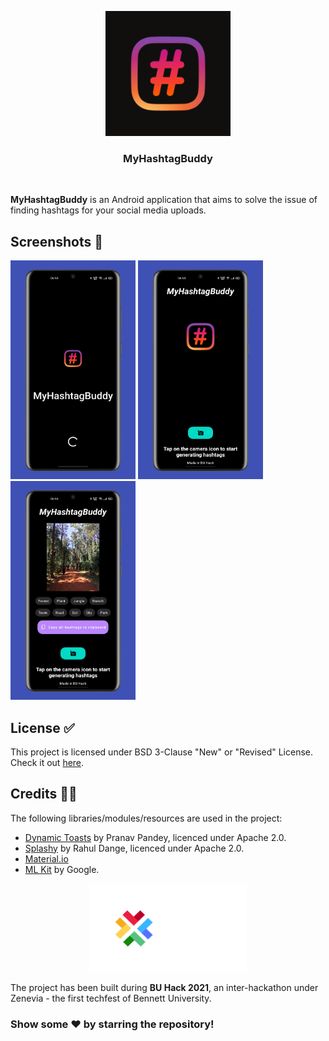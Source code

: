 
<p align="center">
  <a href=" https://www.hackerrank.com/domains/tutorials/30-days-of-code">
   <img src="https://github.com/mishraaditya595/MyHashtagBuddy/blob/master/Images/logo-playstore.png" alt="Logo" height="200" width="200"></a>
  </a>
  
  <h3 align="center">MyHashtagBuddy</h3>
  
  <br />
  
 **MyHashtagBuddy** is an Android application that aims to solve the issue of finding hashtags for your social media uploads.
 <br />
    
 ## Screenshots 📱

<img src="https://github.com/mishraaditya595/MyHashtagBuddy/blob/master/Images/1617499462133.png" alt="Screenshot" height="350" width="200"/></a>
<img src="https://github.com/mishraaditya595/MyHashtagBuddy/blob/master/Images/1617499455613.png" alt="Screenshot" height="350" width="200"/></a>
<img src="https://github.com/mishraaditya595/MyHashtagBuddy/blob/master/Images/1617499469065.png" alt="Screenshot" height="350" width="200"/></a>
    
## License ✅

This project is licensed under BSD 3-Clause "New" or "Revised" License. Check it out [here](https://github.com/mishraaditya595/MyHashtagBuddy/blob/master/LICENSE).
    
  
  ## Credits 👨‍💼

The following libraries/modules/resources are used in the project:
- [Dynamic Toasts](https://github.com/pranavpandey/dynamic-toasts) by Pranav Pandey, licenced under Apache 2.0.
- [Splashy](https://github.com/rahuldange09/Splashy) by Rahul Dange, licenced under Apache 2.0.
- [Material.io](https://material.io/)
- [ML Kit](https://developers.google.com/ml-kit) by Google.

<p align = "center">
<img src="https://github.com/mishraaditya595/MyHashtagBuddy/blob/master/Images/bu1-1.png" alt="devscript-transparent-logo" border="0" width="50%">
<br/>

The project has been built during **BU Hack 2021**, an inter-hackathon under Zenevia - the first techfest of Bennett University. <br>
</p>

### Show some ❤️ by starring the repository!
